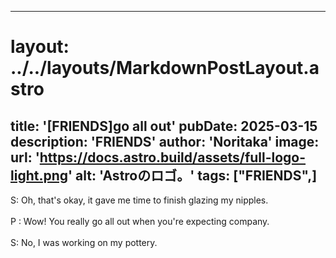 
---
# layout: ../../layouts/MarkdownPostLayout.astro
title: '[FRIENDS]go all out'
pubDate: 2025-03-15
description: 'FRIENDS'
author: 'Noritaka'
image:
    url: 'https://docs.astro.build/assets/full-logo-light.png'
    alt: 'Astroのロゴ。'
tags: ["FRIENDS",]
---

S: Oh, that's okay, it gave me time to finish glazing my nipples.<br>
<br>
P : Wow! You really go all out when you're expecting company.<br>
<br>
S: No, I was working on my pottery.<br>
<br>
